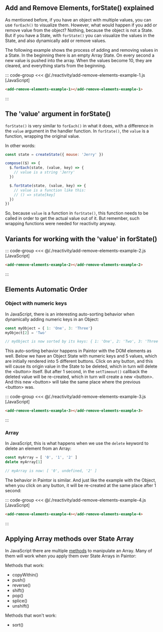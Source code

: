 <script> import '/./reactivity/add-remove-elements.js' </script>

## Add and Remove Elements, forState() explained

As mentioned before, if you have an object with multiple values, you can use `forEach()` to
visualize them. However, what would happen if you add or remove value from the object?
Nothing, because the object is not a State. But if you have a State, with `forState()`
you can visualize the values in the State, and also dynamically add or remove values.

The following example shows the process of adding and removing values in a State. In the
beginning there is an empty Array State. On every second a new value is pushed into the array.
When the values become 10, they are cleared, and everything starts from the beginning.

::: code-group
<<< @/./reactivity/add-remove-elements-example-1.js [JavaScript]
```html [HTML]
<add-remove-elements-example-1></add-remove-elements-example-1>
```
:::

<div class="example">
  <p></p>
  <add-remove-elements-example-1></add-remove-elements-example-1>
  <p></p>
</div>

## The 'value' argument in forState()

`forState()` is very similar to `forEach()` in what it does, with a difference in the
`value` argument in the handler function. In `forState()`, the `value` is a function, wrapping the
original value.

In other words:

```js
const state = createState({ mouse: 'Jerry' })

compose(($) => {
  $.forEach(state, (value, key) => {
    // value is a string 'Jerry'
  })

  $.forState(state, (value, key) => {
    // value is a function like this:
    // () => state[key]
  })
})
```

So, because `value` is a function in `forState()`, this function needs to be called in order to get
the actual value out of it. But remember, such wrapping functions were needed for reactivity
anyway.

## Variants for working with the 'value' in forState()

::: code-group
<<< @/./reactivity/add-remove-elements-example-2.js [JavaScript]
```html [HTML]
<add-remove-elements-example-2></add-remove-elements-example-2>
```
:::

<div class="example">
  <p></p>
  <add-remove-elements-example-2></add-remove-elements-example-2>
  <p></p>
</div>

## Elements Automatic Order

### Object with numeric keys

In JavaScript, there is an interesting auto-sorting behavior when dynamically adding numeric keys in
an Object: 

```js
const myObject = { 1: 'One', 3: 'Three'}
myObject[2] = 'Two'

// myObject is now sorted by its keys: { 1: 'One', 2: 'Two', 3: 'Three' }
```

This auto-sorting behavior happens in Paintor with the DOM elements as well. Below we have an Object
State with numeric keys and 5 values, which are initially rendered into 5 different buttons. Click
on any button, and this will cause its origin value in the State to be deleted, which in turn will
delete the \<button\> itself. But after 1 second, in the `setTimeout()` callback the deleted value
will be re-created, which in turn will create a new \<button\>. And this new \<button\> will take
the same place where the previous \<button\> was.

::: code-group
<<< @/./reactivity/add-remove-elements-example-3.js [JavaScript]
```html [HTML]
<add-remove-elements-example-3></add-remove-elements-example-3>
```
:::

<div class="example">
  <p></p>
  <add-remove-elements-example-3></add-remove-elements-example-3>
  <p></p>
</div>

### Array

In JavaScript, this is what happens when we use the `delete` keyword to delete an element from an
Array:

```js
const myArray = [ '0', '1', '2' ]
delete myArray[1]

// myArray is now: [ '0', undefined, '2' ]
```

The behavior in Paintor is similar. And just like the example with the Object, when you click on any
button, it will be re-created at the same place after 1 second:

::: code-group
<<< @/./reactivity/add-remove-elements-example-4.js [JavaScript]
```html [HTML]
<add-remove-elements-example-4></add-remove-elements-example-4>
```
:::

<div class="example">
  <p></p>
  <add-remove-elements-example-4></add-remove-elements-example-4>
  <p></p>
</div>

## Applying Array methods over State Array

In JavaScript there are multiple [methods](https://developer.mozilla.org/en-US/docs/Web/JavaScript/Reference/Global_Objects/Array)
to manipulate an Array. Many of them will work when you apply them over State Arrays in Paintor:

Methods that work:
- copyWithin()
- push()
- reverse()
- shift()
- pop()
- splice()
- unshift()

Methods that won't work:
- sort()
